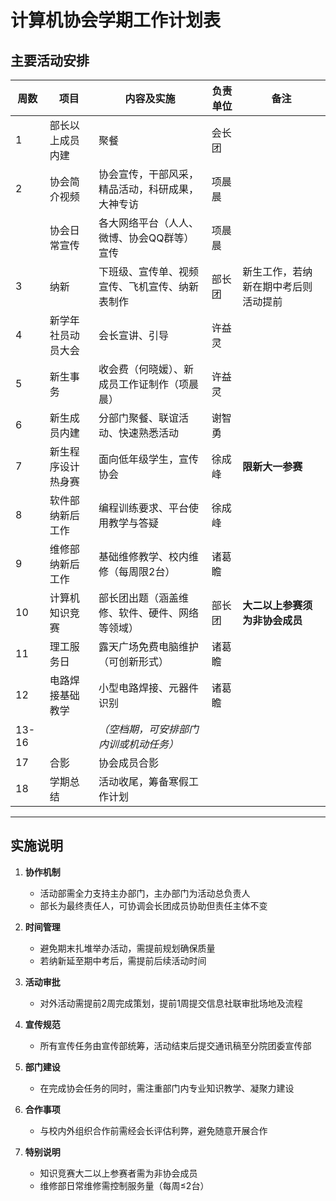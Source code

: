 # 计算机协会学期工作计划表

## 主要活动安排

| 周数  | 项目               | 内容及实施                                       | 负责单位 | 备注                                 |
| ----- | ------------------ | ------------------------------------------------ | -------- | ------------------------------------ |
| 1     | 部长以上成员内建   | 聚餐                                             | 会长团   |                                      |
| 2     | 协会简介视频       | 协会宣传，干部风采，精品活动，科研成果，大神专访 | 项晨晨   |                                      |
|       | 协会日常宣传       | 各大网络平台（人人、微博、协会QQ群等）宣传       | 项晨晨   |                                      |
| 3     | 纳新               | 下班级、宣传单、视频宣传、飞机宣传、纳新表制作   | 部长团   | 新生工作，若纳新在期中考后则活动提前 |
| 4     | 新学年社员动员大会 | 会长宣讲、引导                                   | 许益灵   |                                      |
| 5     | 新生事务           | 收会费（何晓媛）、新成员工作证制作（项晨晨）     | 许益灵   |                                      |
| 6     | 新生成员内建       | 分部门聚餐、联谊活动、快速熟悉活动               | 谢智勇   |                                      |
| 7     | 新生程序设计热身赛 | 面向低年级学生，宣传协会                         | 徐成峰   | **限新大一参赛**                     |
| 8     | 软件部纳新后工作   | 编程训练要求、平台使用教学与答疑                 | 徐成峰   |                                      |
| 9     | 维修部纳新后工作   | 基础维修教学、校内维修（每周限2台）              | 诸葛瞻   |                                      |
| 10    | 计算机知识竞赛     | 部长团出题（涵盖维修、软件、硬件、网络等领域）   | 部长团   | **大二以上参赛须为非协会成员**       |
| 11    | 理工服务日         | 露天广场免费电脑维护（可创新形式）               | 诸葛瞻   |                                      |
| 12    | 电路焊接基础教学   | 小型电路焊接、元器件识别                         | 诸葛瞻   |                                      |
| 13-16 |                    | _（空档期，可安排部门内训或机动任务）_           |          |                                      |
| 17    | 合影               | 协会成员合影                                     |          |                                      |
| 18    | 学期总结           | 活动收尾，筹备寒假工作计划                       |          |                                      |

---

## 实施说明

1. **协作机制**

   - 活动部需全力支持主办部门，主办部门为活动总负责人
   - 部长为最终责任人，可协调会长团成员协助但责任主体不变

2. **时间管理**

   - 避免期末扎堆举办活动，需提前规划确保质量
   - 若纳新延至期中考后，需提前后续活动时间

3. **活动审批**

   - 对外活动需提前2周完成策划，提前1周提交信息社联审批场地及流程

4. **宣传规范**

   - 所有宣传任务由宣传部统筹，活动结束后提交通讯稿至分院团委宣传部

5. **部门建设**

   - 在完成协会任务的同时，需注重部门内专业知识教学、凝聚力建设

6. **合作事项**

   - 与校内外组织合作前需经会长评估利弊，避免随意开展合作

7. **特别说明**
   - 知识竞赛大二以上参赛者需为非协会成员
   - 维修部日常维修需控制服务量（每周≤2台）
